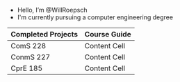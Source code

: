 -  Hello, I’m @WillRoepsch
- I'm currently pursuing a computer engineering degree

| Completed Projects  | Course Guide |
| ------------- | ------------- |
| ComS 228  | Content Cell  |
| ConmS 227  | Content Cell  |
| CprE 185  | Content Cell  |

<!---
WillRoepsch/WillRoepsch is a ✨ special ✨ repository because its `README.md` (this file) appears on your GitHub profile.
You can click the Preview link to take a look at your changes.
--->
